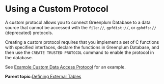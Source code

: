 # Using a Custom Protocol 

A custom protocol allows you to connect Greenplum Database to a data source that cannot be accessed with the `file://`, `gpfdist://`, or `gphdfs://` \(deprecated\) protocols.

Creating a custom protocol requires that you implement a set of C functions with specified interfaces, declare the functions in Greenplum Database, and then use the `CREATE TRUSTED PROTOCOL` command to enable the protocol in the database.

See [Example Custom Data Access Protocol](../load/topics/g-example-custom-data-access-protocol.html) for an example.

**Parent topic:**[Defining External Tables](../external/g-external-tables.html)

